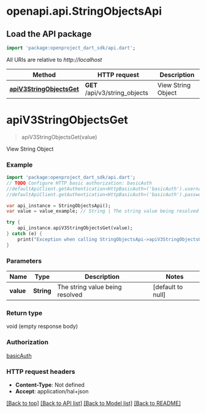 # openapi.api.StringObjectsApi

## Load the API package
```dart
import 'package:openproject_dart_sdk/api.dart';
```

All URIs are relative to *http://localhost*

Method | HTTP request | Description
------------- | ------------- | -------------
[**apiV3StringObjectsGet**](StringObjectsApi.md#apiV3StringObjectsGet) | **GET** /api/v3/string_objects | View String Object


# **apiV3StringObjectsGet**
> apiV3StringObjectsGet(value)

View String Object

### Example 
```dart
import 'package:openproject_dart_sdk/api.dart';
// TODO Configure HTTP basic authorization: basicAuth
//defaultApiClient.getAuthentication<HttpBasicAuth>('basicAuth').username = 'YOUR_USERNAME'
//defaultApiClient.getAuthentication<HttpBasicAuth>('basicAuth').password = 'YOUR_PASSWORD';

var api_instance = StringObjectsApi();
var value = value_example; // String | The string value being resolved

try { 
    api_instance.apiV3StringObjectsGet(value);
} catch (e) {
    print("Exception when calling StringObjectsApi->apiV3StringObjectsGet: $e\n");
}
```

### Parameters

Name | Type | Description  | Notes
------------- | ------------- | ------------- | -------------
 **value** | **String**| The string value being resolved | [default to null]

### Return type

void (empty response body)

### Authorization

[basicAuth](../README.md#basicAuth)

### HTTP request headers

 - **Content-Type**: Not defined
 - **Accept**: application/hal+json

[[Back to top]](#) [[Back to API list]](../README.md#documentation-for-api-endpoints) [[Back to Model list]](../README.md#documentation-for-models) [[Back to README]](../README.md)

